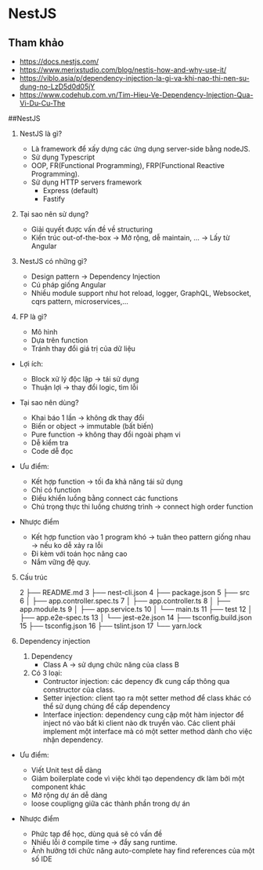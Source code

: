 # NestJS
## Tham khảo
* https://docs.nestjs.com/
* https://www.merixstudio.com/blog/nestjs-how-and-why-use-it/
* https://viblo.asia/p/dependency-injection-la-gi-va-khi-nao-thi-nen-su-dung-no-LzD5d0d05jY
* https://www.codehub.com.vn/Tim-Hieu-Ve-Dependency-Injection-Qua-Vi-Du-Cu-The

##NestJS
1. NestJS là gì?
    *  Là framework để xấy dựng các ứng dụng server-side bằng nodeJS.
    * Sử dụng Typescript
    * OOP, FR(Functional Programming), FRP(Functional Reactive Programming).
    * Sử dụng HTTP servers framework
        * Express (default)
        * Fastify

2. Tại sao nên sử dụng?
    * Giải quyết được vấn đề về structuring
    * Kiến trúc out-of-the-box -> Mở rộng, dễ maintain, … -> Lấy từ Angular

3. NestJS có những gì?
    * Design pattern -> Dependency Injection
    * Cú pháp giống Angular
    * Nhiều module support như hot reload, logger, GraphQL, Websocket, cqrs pattern, microservices,…

4. FP là gì?
    * Mô hình
    * Dựa trên function
    * Tránh thay đổi giá trị của dữ liệu

* Lợi ích:
    * Block xử lý độc lập -> tái sử dụng
    * Thuận lợi -> thay đổi logic, tìm lỗi
    
* Tại sao nên dùng?
    * Khai báo 1 lần -> không dk thay đổi
    * Biến or object -> immutable (bất biến)
    * Pure function -> không thay đổi ngoài phạm vi
    * Dễ kiểm tra
    * Code dễ đọc

* Ưu điểm:
    * Kết hợp function -> tối đa khả năng tái sử dụng
    * Chỉ có function
    * Điều khiển luồng bằng connect các functions
    * Chú trọng thực thi luồng chương trình -> connect high order function

* Nhược điểm
    * Kết hợp function vào 1 program khó -> tuân theo pattern giống nhau -> nếu ko dễ xảy ra lỗi
    * Đi kèm với toán học nâng cao
    * Nắm vững đệ quy.
    
5. Cấu trúc
   
      2 ├── README.md
      3 ├── nest-cli.json
      4 ├── package.json
      5 ├── src
      6 │   ├── app.controller.spec.ts
      7 │   ├── app.controller.ts
      8 │   ├── app.module.ts
      9 │   ├── app.service.ts
     10 │   └── main.ts
     11 ├── test
     12 │   ├── app.e2e-spec.ts
     13 │   └── jest-e2e.json
     14 ├── tsconfig.build.json
     15 ├── tsconfig.json
     16 ├── tslint.json
     17 └── yarn.lock
     
5. Dependency injection 
    1. Dependency
        * Class A -> sử dụng chức năng của class B
    2. Có 3 loại:
        * Contructor injection: các depency đk cung cấp thông qua constructor của class.
        * Setter injection: client tạo ra một setter method để class khác có thể sử dụng chúng để cấp dependency
        * Interface injection: dependency cung cập một hàm injector để inject nó vào bất kì client nào dk truyền vào. Các client phải implement một interface mà có một setter method dành cho việc nhận dependency.
        
* Ưu điểm:
    * Viết Unit test dễ dàng
    * Giảm boilerplate code vì việc khởi tạo dependency dk làm bởi một component khác
    * Mở rộng dự án dễ dàng
    * loose coupligng giữa các thành phần trong dự án
    
* Nhược điểm
    * Phức tạp để học, dùng quá sẽ có vấn đề
    * Nhiều lỗi ở compile time -> đẩy sang runtime.
    * Ảnh hưởng tới chức năng auto-complete hay find references của một số IDE

